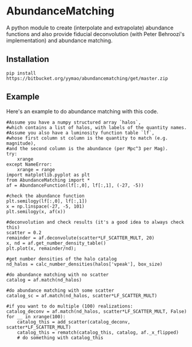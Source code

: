 # AbundanceMatching

A python module to create (interpolate and extrapolate) abundance functions and also provide fiducial deconvolution (with Peter Behroozi's implementation) and abundance matching.


## Installation

    pip install https://bitbucket.org/yymao/abundancematching/get/master.zip

## Example

Here's an example to do abundance matching with this code.

    #Assume you have a numpy structured array `halos`, 
    #which contains a list of halos, with labels of the quantity names.
    #Assume you also have a luminosity function table `lf`, 
    #whose first column st column is the quantity to match (e.g. magnitude), 
    #and the second column is the abundance (per Mpc^3 per Mag).
    try: 
        xrange
    except NameError:
        xrange = range
    import matplotlib.pyplot as plt
    from AbundanceMatching import *
    af = AbundanceFunction(lf[:,0], lf[:,1], (-27, -5))
    
    #check the abundance function
    plt.semilogy(lf[:,0], lf[:,1])
    x = np.linspace(-27, -5, 101)
    plt.semilogy(x, af(x))
    
    #deconvolution and check results (it's a good idea to always check this)
    scatter = 0.2
    remainder = af.deconvolute(scatter*LF_SCATTER_MULT, 20)
    x, nd = af.get_number_density_table()
    plt.plot(x, remainder/nd);
    
    #get number densities of the halo catalog
    nd_halos = calc_number_densities(halos['vpeak'], box_size)
    
    #do abundance matching with no scatter
    catalog = af.match(nd_halos)
    
    #do abundance matching with some scatter
    catalog_sc = af.match(nd_halos, scatter*LF_SCATTER_MULT)
    
    #if you want to do multiple (100) realizations:
    catalog_deconv = af.match(nd_halos, scatter*LF_SCATTER_MULT, False)
    for __ in xrange(100):
        catalog_this = add_scatter(catalog_deconv, scatter*LF_SCATTER_MULT)
        catalog_this = rematch(catalog_this, catalog, af._x_flipped)
        # do something with catalog_this